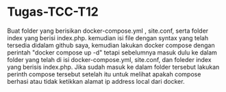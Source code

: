 # Tugas-TCC-T12

Buat folder yang berisikan docker-compose.yml , site.conf, serta folder index yang berisi index.php.
kemudian isi file dengan syntax yang telah tersedia didalam github saya, kemudian lakukan docker compose dengan perintah "docker compose up -d" tetapi sebelumnya masuk dulu ke dalam folder yang telah di isi docker-compose.yml, site.conf, dan foleder index yang berisis index.php. Jika sudah masuk ke dalam folder tersebut lakukan perinth compose tersebut
setelah itu untuk melihat apakah compose berhasi atau tidak ketikkan alamat ip address local dari docker.
